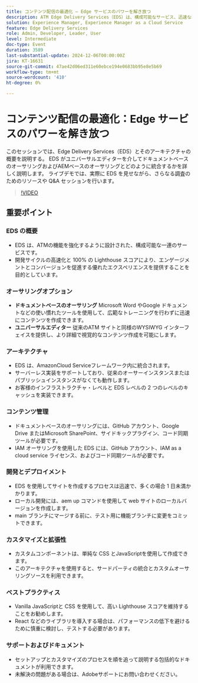 ```yaml
---
title: コンテンツ配信の最適化 – Edge サービスのパワーを解き放つ
description: ATM Edge Delivery Services（EDS）は、構成可能なサービス、迅速な開発サイクル、高い lighthouse スコアによりATMの機能を強化し、ドキュメントベースおよびWYSIWYGのオーサリング、サーバーレスのアーキテクチャ、迅速なサイト作成、広範なカスタマイズオプションに対応しています。
solution: Experience Manager, Experience Manager as a Cloud Service
feature: Edge Delivery Services
role: Admin, Developer, Leader, User
level: Intermediate
doc-type: Event
duration: 3589
last-substantial-update: 2024-12-06T00:00:00Z
jira: KT-16631
source-git-commit: 47ae42d06ed311e60ebce194e0683bb95e8e5b69
workflow-type: tm+mt
source-wordcount: '410'
ht-degree: 0%

---
```



# コンテンツ配信の最適化：Edge サービスのパワーを解き放つ

このセッションでは、Edge Delivery Services（EDS）とそのアーキテクチャの概要を説明する。 EDS がユニバーサルエディターを介してドキュメントベースのオーサリングおよびAEMベースのオーサリングとどのように統合するかを詳しく説明します。 ライブデモでは、実際に EDS を見せながら、さらなる調査のためのリソースや Q&amp;A セッションを行います。

>[!VIDEO](https://video.tv.adobe.com/v/3440938/?learn=on&enablevpops)

## 重要ポイント

### EDS の概要

* EDS は、ATMの機能を強化するように設計された、構成可能な一連のサービスです。&#x200B;
* 開発サイクルの高速化と 100% の Lighthouse スコアにより、エンゲージメントとコンバージョンを促進する優れたエクスペリエンスを提供することを目的としています。&#x200B;

### オーサリングオプション

* **ドキュメントベースのオーサリング** Microsoft Word やGoogle ドキュメントなどの使い慣れたツールを使用して、広範なトレーニングを行わずに迅速にコンテンツを作成できます。&#x200B;
* **ユニバーサルエディター** 従来のATM サイトと同様のWYSIWYG インターフェイスを提供し、より詳細で視覚的なコンテンツ作成を可能にします。&#x200B;

### アーキテクチャ

* EDS は、AmazonCloud Serviceフレームワーク内に統合されます。&#x200B;
* サーバーレス実装をサポートしており、従来のオーサーインスタンスまたはパブリッシュインスタンスがなくても動作します。&#x200B;
* お客様のインフラストラクチャ・レベルと EDS レベルの 2 つのレベルのキャッシュを実装できます。&#x200B;

### コンテンツ管理

* ドキュメントベースのオーサリングには、GitHub アカウント、Google Drive またはMicrosoft SharePoint、サイドキックプラグイン、コード同期ツールが必要です。&#x200B;
* IAM オーサリングを使用した EDS には、GitHub アカウント、IAM as a cloud service ライセンス、およびコード同期ツールが必要です。

### 開発とデプロイメント

* EDS を使用してサイトを作成するプロセスは迅速で、多くの場合 1 日未満かかります。&#x200B;
* ローカル開発には、aem up コマンドを使用して web サイトのローカルバージョンを作成します。
* main ブランチにマージする前に、テスト用に機能ブランチに変更をコミットできます。&#x200B;

### カスタマイズと拡張性

* カスタムコンポーネントは、単純な CSS とJavaScriptを使用して作成できます。&#x200B;
* このアーキテクチャを使用すると、サードパーティの統合とカスタムオーサリングソースを利用できます。

### ベストプラクティス

* Vanilla JavaScriptと CSS を使用して、高い Lighthouse スコアを維持することをお勧めします。
* React などのライブラリを導入する場合は、パフォーマンスの低下を避けるために慎重に検討し、テストする必要があります。

### サポートおよびドキュメント

* セットアップとカスタマイズのプロセスを順を追って説明する包括的なドキュメントが利用できます。&#x200B;
* 未解決の問題がある場合は、Adobeサポートにお問い合わせください。&#x200B;